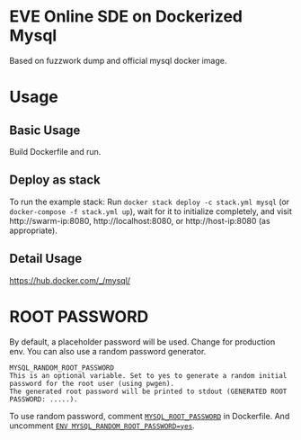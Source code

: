 # EVE Online SDE on Dockerized Mysql
Based on fuzzwork dump and official mysql docker image.
# Usage
## Basic Usage
Build Dockerfile and run.
## Deploy as stack
To run the example stack: Run ```docker stack deploy -c stack.yml mysql``` (or ```docker-compose -f stack.yml up```), wait for it to initialize completely, and visit http://swarm-ip:8080, http://localhost:8080, or http://host-ip:8080 (as appropriate).
## Detail Usage
<https://hub.docker.com/_/mysql/>
# ROOT PASSWORD
By default, a placeholder password will be used. Change for production env.
You can also use a random password generator.
```
MYSQL_RANDOM_ROOT_PASSWORD
This is an optional variable. Set to yes to generate a random initial password for the root user (using pwgen). 
The generated root password will be printed to stdout (GENERATED ROOT PASSWORD: .....).
```
To use random password, comment [```MYSQL_ROOT_PASSWORD```](https://github.com/ArchEcho/eve-sde-mysql-dockerized/blob/master/Dockerfile#L10) in Dockerfile. And uncomment [```ENV MYSQL_RANDOM_ROOT_PASSWORD=yes```](https://github.com/ArchEcho/eve-sde-mysql-dockerized/blob/master/Dockerfile#L8).
